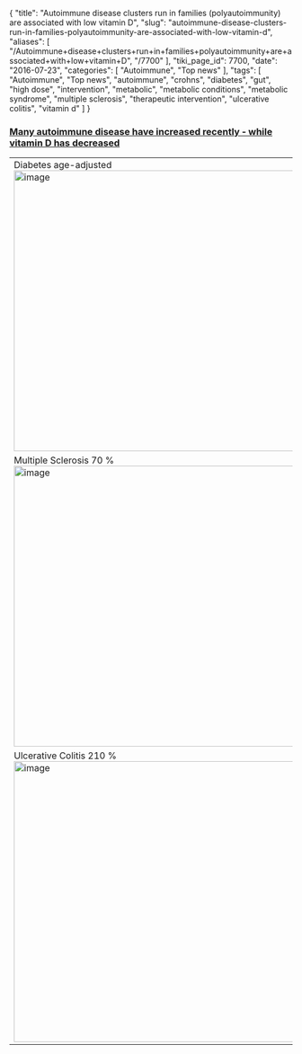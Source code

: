 {
    "title": "Autoimmune disease clusters run in families (polyautoimmunity) are associated with low vitamin D",
    "slug": "autoimmune-disease-clusters-run-in-families-polyautoimmunity-are-associated-with-low-vitamin-d",
    "aliases": [
        "/Autoimmune+disease+clusters+run+in+families+polyautoimmunity+are+associated+with+low+vitamin+D",
        "/7700"
    ],
    "tiki_page_id": 7700,
    "date": "2016-07-23",
    "categories": [
        "Autoimmune",
        "Top news"
    ],
    "tags": [
        "Autoimmune",
        "Top news",
        "autoimmune",
        "crohns",
        "diabetes",
        "gut",
        "high dose",
        "intervention",
        "metabolic",
        "metabolic conditions",
        "metabolic syndrome",
        "multiple sclerosis",
        "therapeutic intervention",
        "ulcerative colitis",
        "vitamin d"
    ]
}


### [Many autoimmune disease have increased recently - while vitamin D has decreased](/posts/incidence-of-22-health-problems-related-to-vitamin-d-have-doubled-in-a-decade)

| | |
| --- | --- |
| Diabetes age-adjusted<br><img src="https://d378j1rmrlek7x.cloudfront.net/attachments/jpeg/diabetes-age-adjusted.jpg" alt="image" width="500"> | Diabetes (CDC)<br><img src="/attachments/d3.mock.jpg" alt="image" width="500"> |
| Multiple Sclerosis 70 % <br><img src="/attachments/d3.mock.jpg" alt="image" width="500"> | Metabolic Syndrome 250 % <br><img src="https://d378j1rmrlek7x.cloudfront.net/attachments/jpeg/metabolic-syndrom-increase.jpg" alt="image">  |
| Ulcerative Colitis 210 % <br><img src="/attachments/d3.mock.jpg" alt="image" width="500"> | Crohn's Disease<br><img src="/attachments/d3.mock.jpg" alt="image" width="500"> |